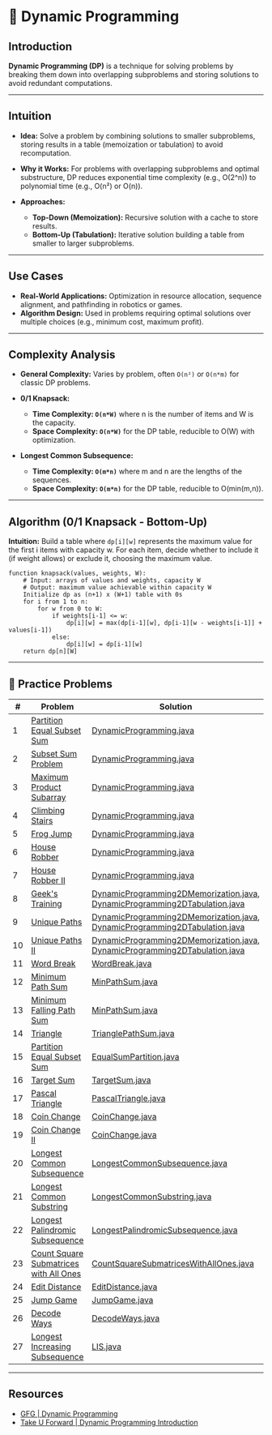 # 🧠 Dynamic Programming

## Introduction

**Dynamic Programming (DP)** is a technique for solving problems by breaking them down into overlapping subproblems and
storing solutions to avoid redundant computations.

---

## Intuition

- **Idea:** Solve a problem by combining solutions to smaller subproblems, storing results in a table (memoization or
  tabulation) to avoid recomputation.

- **Why it Works:** For problems with overlapping subproblems and optimal substructure, DP reduces exponential time
  complexity (e.g., O(2^n)) to polynomial time (e.g., O(n²) or O(n)).

- **Approaches:**
    - **Top-Down (Memoization):** Recursive solution with a cache to store results.
    - **Bottom-Up (Tabulation):** Iterative solution building a table from smaller to larger subproblems.

---

## Use Cases

- **Real-World Applications:** Optimization in resource allocation, sequence alignment, and pathfinding in robotics or
  games.
- **Algorithm Design:** Used in problems requiring optimal solutions over multiple choices (e.g., minimum cost, maximum
  profit).

---

## Complexity Analysis

- **General Complexity:** Varies by problem, often `O(n²)` or `O(n*m)` for classic DP problems.

- **0/1 Knapsack:**
    - **Time Complexity: `O(n*W)`** where n is the number of items and W is the capacity.
    - **Space Complexity: `O(n*W)`** for the DP table, reducible to O(W) with optimization.

- **Longest Common Subsequence:**
    - **Time Complexity: `O(m*n)`** where m and n are the lengths of the sequences.
    - **Space Complexity: `O(m*n)`** for the DP table, reducible to O(min(m,n)).

---

## Algorithm (0/1 Knapsack - Bottom-Up)

**Intuition:** Build a table where `dp[i][w]` represents the maximum value for the first i items with capacity w. For
each item, decide whether to include it (if weight allows) or exclude it, choosing the maximum value.

```
function knapsack(values, weights, W):
    # Input: arrays of values and weights, capacity W
    # Output: maximum value achievable within capacity W
    Initialize dp as (n+1) x (W+1) table with 0s
    for i from 1 to n:
        for w from 0 to W:
            if weights[i-1] <= w:
                dp[i][w] = max(dp[i-1][w], dp[i-1][w - weights[i-1]] + values[i-1])
            else:
                dp[i][w] = dp[i-1][w]
    return dp[n][W]
```

---

## 🧪 Practice Problems

| #  | Problem                                                                                                         | Solution                                                                                                                                                       |
|----|-----------------------------------------------------------------------------------------------------------------|----------------------------------------------------------------------------------------------------------------------------------------------------------------|
| 1  | [Partition Equal Subset Sum](https://leetcode.com/problems/partition-equal-subset-sum)                          | [DynamicProgramming.java](./DynamicProgramming.java)                                                                                                           |
| 2  | [Subset Sum Problem](https://www.geeksforgeeks.org/problems/subset-sum-problem-1611555638/1)                    | [DynamicProgramming.java](./DynamicProgramming.java)                                                                                                           |
| 3  | [Maximum Product Subarray](https://leetcode.com/problems/maximum-product-subarray/)                             | [DynamicProgramming.java](./DynamicProgramming.java)                                                                                                           |
| 4  | [Climbing Stairs](https://leetcode.com/problems/climbing-stairs/)                                               | [DynamicProgramming.java](./DynamicProgramming.java)                                                                                                           |
| 5  | [Frog Jump](https://www.geeksforgeeks.org/problems/geek-jump/1)                                                 | [DynamicProgramming.java](./DynamicProgramming.java)                                                                                                           |
| 6  | [House Robber](https://leetcode.com/problems/house-robber/)                                                     | [DynamicProgramming.java](./DynamicProgramming.java)                                                                                                           |
| 7  | [House Robber II](https://leetcode.com/problems/house-robber-ii/description/)                                   | [DynamicProgramming.java](./DynamicProgramming.java)                                                                                                           |
| 8  | [Geek's Training](https://www.geeksforgeeks.org/problems/geeks-training/1)                                      | [DynamicProgramming2DMemorization.java](./DynamicProgramming2DMemorization.java), [DynamicProgramming2DTabulation.java](./DynamicProgramming2DTabulation.java) |
| 9  | [Unique Paths](https://leetcode.com/problems/unique-paths/)                                                     | [DynamicProgramming2DMemorization.java](./DynamicProgramming2DMemorization.java), [DynamicProgramming2DTabulation.java](./DynamicProgramming2DTabulation.java) |
| 10 | [Unique Paths II](https://leetcode.com/problems/unique-paths-ii/)                                               | [DynamicProgramming2DMemorization.java](./DynamicProgramming2DMemorization.java), [DynamicProgramming2DTabulation.java](./DynamicProgramming2DTabulation.java) |
| 11 | [Word Break](https://leetcode.com/problems/word-break/)                                                         | [WordBreak.java](./recursionAndBacktracking/WordBreak.java)                                                                                                    |
| 12 | [Minimum Path Sum](https://leetcode.com/problems/minimum-path-sum/)                                             | [MinPathSum.java](./dynamicProgramming/MinPathSum.java)                                                                                                        |
| 13 | [Minimum Falling Path Sum](https://leetcode.com/problems/minimum-falling-path-sum/)                             | [MinPathSum.java](./dynamicProgramming/MinPathSum.java)                                                                                                        |
| 14 | [Triangle](https://leetcode.com/problems/triangle/)                                                             | [TrianglePathSum.java](./dynamicProgramming/TrianglePathSum.java)                                                                                              |
| 15 | [Partition Equal Subset Sum](https://leetcode.com/problems/partition-equal-subset-sum)                          | [EqualSumPartition.java](./dynamicProgramming/EqualSumPartition.java)                                                                                          |
| 16 | [Target Sum](https://leetcode.com/problems/target-sum)                                                          | [TargetSum.java](./dynamicProgramming/TargetSum.java)                                                                                                          |
| 17 | [Pascal Triangle](https://leetcode.com/problems/pascals-triangle/)                                              | [PascalTriangle.java](./dynamicProgramming/PascalTriangle.java)                                                                                                |
| 18 | [Coin Change](https://leetcode.com/problems/coin-change/)                                                       | [CoinChange.java](./dynamicProgramming/CoinChange.java)                                                                                                        |
| 19 | [Coin Change II](https://leetcode.com/problems/coin-change-ii/)                                                 | [CoinChange.java](./dynamicProgramming/CoinChange.java)                                                                                                        |
| 20 | [Longest Common Subsequence](https://leetcode.com/problems/longest-common-subsequence/)                         | [LongestCommonSubsequence.java](./dynamicProgramming/LongestCommonSubsequence.java)                                                                            |
| 21 | [Longest Common Substring](https://www.geeksforgeeks.org/problems/longest-common-substring1452/1)               | [LongestCommonSubstring.java](./dynamicProgramming/LongestCommonSubstring.java)                                                                                |
| 22 | [Longest Palindromic Subsequence](https://leetcode.com/problems/longest-palindromic-subsequence/)               | [LongestPalindromicSubsequence.java](./dynamicProgramming/LongestPalindromicSubsequence.java)                                                                  |
| 23 | [Count Square Submatrices with All Ones](https://leetcode.com/problems/count-square-submatrices-with-all-ones/) | [CountSquareSubmatricesWithAllOnes.java](./dynamicProgramming/CountSquareSubmatricesWithAllOnes.java)                                                          |
| 24 | [Edit Distance](https://leetcode.com/problems/edit-distance/)                                                   | [EditDistance.java](./dynamicProgramming/EditDistance.java)                                                                                                    |
| 25 | [Jump Game](https://leetcode.com/problems/jump-game/description/)                                               | [JumpGame.java](./dynamicProgramming/JumpGame.java)                                                                                                            |
| 26 | [Decode Ways](https://leetcode.com/problems/decode-ways/)                                                       | [DecodeWays.java](./dynamicProgramming/DecodeWays.java)                                                                                                        |
| 27 | [Longest Increasing Subsequence](https://leetcode.com/problems/longest-increasing-subsequence/)                 | [LIS.java](./dynamicProgramming/LIS.java)                                                                                                                      |

---

## Resources

- [GFG | Dynamic Programming](https://www.geeksforgeeks.org/competitive-programming/dynamic-programming/)
- [Take U Forward | Dynamic Programming Introduction](https://takeuforward.org/data-structure/dynamic-programming-introduction/)